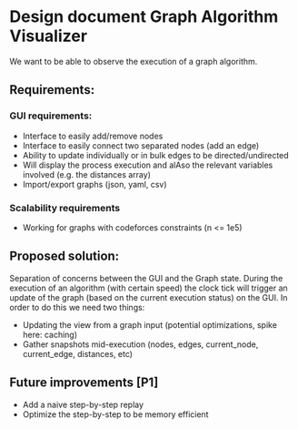 # Design document Graph Algorithm Visualizer
We want to be able to observe the execution of a graph algorithm.

## Requirements:

### GUI requirements:

- Interface to easily add/remove nodes
- Interface to easily connect two separated nodes (add an edge)
- Ability to update individually or in bulk edges to be directed/undirected
- Will display the process execution and alAso the relevant variables involved (e.g. the distances array)
- Import/export graphs (json, yaml, csv)

### Scalability requirements
- Working for graphs with codeforces constraints (n <= 1e5)

## Proposed solution:

Separation of concerns between the GUI and the Graph state. During the execution of an algorithm (with certain speed) the clock tick will trigger an update of the graph (based on the current execution status) on the GUI. In order to do this we need two things:
- Updating the view from a graph input (potential optimizations, spike here: caching)
- Gather snapshots mid-execution (nodes, edges, current_node, current_edge, distances, etc)


## Future improvements [P1]
- Add a naive step-by-step replay
- Optimize the step-by-step to be memory efficient
